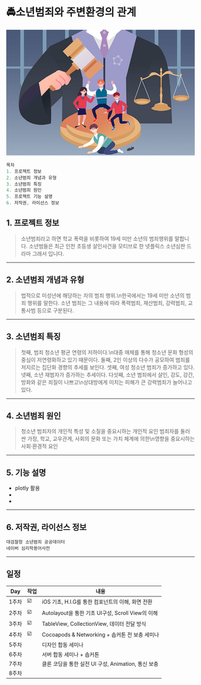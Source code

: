 # 🚔소년범죄와 주변환경의 관계
![Alt text](/data/img01.jpg)
``` C
목차
1. 프로젝트 정보
2. 소년범죄 개념과 유형
3. 소년범죄 특징
4. 소년범죄 원인
5. 프로젝트 기능 설명
6. 저작권, 라이선스 정보
``` 

## 1. 프로젝트 정보
> 소년범죄라고 하면 학교 폭력을 비롯하여 19세 미만 소년의 범죄행위를 말합니다.
> 소년범들은 
> 최근 인천 초등생 살인사건을 모티브로 한 넷플릭스 소년심판 드라마
> 그래서
> 입니다.

------------
## 2. 소년범죄 개념과 유형
> 법적으로 미성년에 해당하는 자의 범죄 행위.\n한국에서는 19세 미만 소년의 범죄 행위를 말한다.
> 소년 범죄는 그 내용에 따라 폭력범죄, 재산범죄, 강력범죄, 교통사범 등으로 구분된다.

------------
## 3. 소년범죄 특징
> 첫째, 범죄 청소년 평균 연령의 저하이다.\n대중 매체를 통해 청소년 문화 형성의 중심이 저연령화하고 있기 때문이다.
> 둘째, 2인 이상의 다수가 공모하여 범죄를 저지르는 집단화 경향의 추세를 보인다.
> 셋째, 여성 청소년 범죄가 증가하고 있다.
> 넷째, 소년 재범자가 증가하는 추세이다.
> 다섯째, 소년 범죄에서 살인, 강도, 강간, 방화와 같은 죄질이 나쁘고\n상대방에게 미치는 피해가 큰 강력범죄가 늘어나고 있다.

------------
## 4. 소년범죄 원인
> 청소년 범죄자의 개인적 특성 및 소질을 중요시하는 개인적 요인
> 범죄자를 둘러싼 가정, 학교, 교우관계, 사회의 문화 또는 가치 체계에 의한\n영향을 중요시하는 사회·환경적 요인

------------

## 5. 기능 설명
+ plotly 활용
+ 
+ 

------------
## 6. 저작권, 라이선스 정보
``` C
대검찰청 소년범죄 공공데이터
네이버 심리학용어사전
``` 

------------
##  일정

| Day | 작업 | 내용 |
| ------ | -- |----------- |
| 1주차 | ☑️ | iOS 기초, H.I.G를 통한 컴포넌트의 이해, 화면 전환 |
| 2주차 | ☑️ | Autolayout을 통한 기초 UI구성, Scroll View의 이해 |
| 3주차 | ☑️ | TableView, CollectionView, 데이터 전달 방식 |
| 4주차 | ☑️ | Cocoapods & Networking + 솝커톤 전 보충 세미나 |
| 5주차 |   |디자인 합동 세미나 |
| 6주차 |   |서버 합동 세미나 + 솝커톤  |
| 7주차 |   |클론 코딩을 통한 실전 UI 구성, Animation, 통신 보충  |
| 8주차 |  |  |e기획 경선 + 앱잼 전 보충 세미나 + 앱스토어 배포 가이드  |

